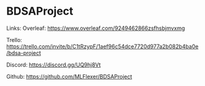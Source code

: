# BDSAProject

Links:
Overleaf: https://www.overleaf.com/9249462866zsfhsbjmvxmg

Trello: https://trello.com/invite/b/C1tRzypF/1aef96c54dce7720d977a2b082b4ba0e/bdsa-project

Discord: https://discord.gg/UQ9hj8Vt

Github: https://github.com/MLFlexer/BDSAProject
